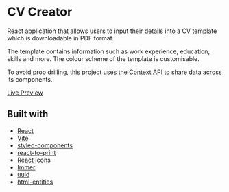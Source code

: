 # CV Creator

React application that allows users to input their details into a CV template which is downloadable in PDF format.

The template contains information such as work experience, education, skills and more. The colour scheme of the template is customisable.

To avoid prop drilling, this project uses the [Context API](https://reactjs.org/docs/context.html) to share data across its components.

[Live Preview](https://thomasmdevelopment.github.io/cv-creator/)

## Built with

- [React](https://reactjs.org/)
- [Vite](https://vitejs.dev/)
- [styled-components](https://styled-components.com/)
- [react-to-print](https://www.npmjs.com/package/react-to-print)
- [React Icons](https://react-icons.github.io/react-icons/)
- [Immer](https://immerjs.github.io/immer/)
- [uuid](https://www.npmjs.com/package/uuid)
- [html-entities](https://www.npmjs.com/package/html-entities)